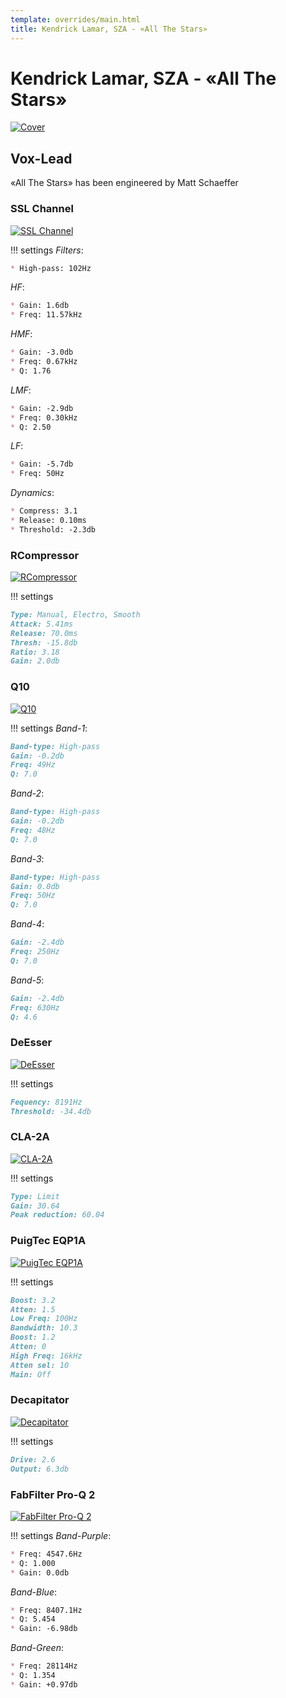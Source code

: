 ```yaml
---
template: overrides/main.html
title: Kendrick Lamar, SZA - «All The Stars»
---
```


# Kendrick Lamar, SZA - «All The Stars»

[![Cover][1]][1]

  [1]: assets/images/chains/kendrick-lamar-sza-all-the-stars/cover.png

## Vox-Lead

«All The Stars» has been engineered by Matt Schaeffer

### SSL Channel

[![SSL Channel][2]][2]

  [2]: assets/images/chains/kendrick-lamar-sza-all-the-stars/sslchannel.png

!!! settings
_Filters_:
``` markdown
* High-pass: 102Hz
```
_HF_:
``` markdown
* Gain: 1.6db
* Freq: 11.57kHz
```
_HMF_:
``` markdown
* Gain: -3.0db
* Freq: 0.67kHz
* Q: 1.76
```
_LMF_:
``` markdown
* Gain: -2.9db
* Freq: 0.30kHz
* Q: 2.50
```
_LF_:
``` markdown
* Gain: -5.7db
* Freq: 50Hz
```
_Dynamics_:
``` markdown
* Compress: 3.1
* Release: 0.10ms
* Threshold: -2.3db
```

### RCompressor

[![RCompressor][3]][3]

  [3]: assets/images/chains/kendrick-lamar-sza-all-the-stars/rcompressor.png

!!! settings
``` markdown
Type: Manual, Electro, Smooth
Attack: 5.41ms
Release: 70.0ms
Thresh: -15.8db
Ratio: 3.18
Gain: 2.0db
```

### Q10

[![Q10][4]][4]

  [4]: assets/images/chains/kendrick-lamar-sza-all-the-stars/q10.png

!!! settings
_Band-1_:
``` markdown
Band-type: High-pass
Gain: -0.2db
Freq: 49Hz
Q: 7.0
```
_Band-2_:
``` markdown
Band-type: High-pass
Gain: -0.2db
Freq: 48Hz
Q: 7.0
```
_Band-3_:
``` markdown
Band-type: High-pass
Gain: 0.0db
Freq: 50Hz
Q: 7.0
```
_Band-4_:
``` markdown
Gain: -2.4db
Freq: 250Hz
Q: 7.0
```
_Band-5_:
``` markdown
Gain: -2.4db
Freq: 630Hz
Q: 4.6
```

### DeEsser

[![DeEsser][5]][5]

  [5]: assets/images/chains/kendrick-lamar-sza-all-the-stars/deesser.png

!!! settings
``` markdown
Fequency: 8191Hz
Threshold: -34.4db
```

### CLA-2A

[![CLA-2A][6]][6]

  [6]: assets/images/chains/kendrick-lamar-sza-all-the-stars/cla2a.png

!!! settings
``` markdown
Type: Limit
Gain: 30.64
Peak reduction: 60.04
```

### PuigTec EQP1A

[![PuigTec EQP1A][7]][7]

  [7]: assets/images/chains/kendrick-lamar-sza-all-the-stars/puigtecheqp1a.png

!!! settings
``` markdown
Boost: 3.2
Atten: 1.5
Low Freq: 100Hz
Bandwidth: 10.3
Boost: 1.2
Atten: 0
High Freq: 16kHz
Atten sel: 10
Main: Off
```

### Decapitator

[![Decapitator][8]][8]

  [8]: assets/images/chains/kendrick-lamar-sza-all-the-stars/decapitator.png

!!! settings
``` markdown
Drive: 2.6
Output: 6.3db
```

### FabFilter Pro-Q 2

[![FabFilter Pro-Q 2][9]][9]

  [9]: assets/images/chains/kendrick-lamar-sza-all-the-stars/fabfilterproq2.png

!!! settings
_Band-Purple_:
``` markdown
* Freq: 4547.6Hz
* Q: 1.000
* Gain: 0.0db
```
_Band-Blue_:
``` markdown
* Freq: 8407.1Hz
* Q: 5.454
* Gain: -6.98db
```
_Band-Green_:
``` markdown
* Freq: 28114Hz
* Q: 1.354
* Gain: +0.97db
```

[^1]:
    Always remember that these presets are not 100% suitable for your vocal abilities.
[^2]:
    This material has been published for informational purposes only.